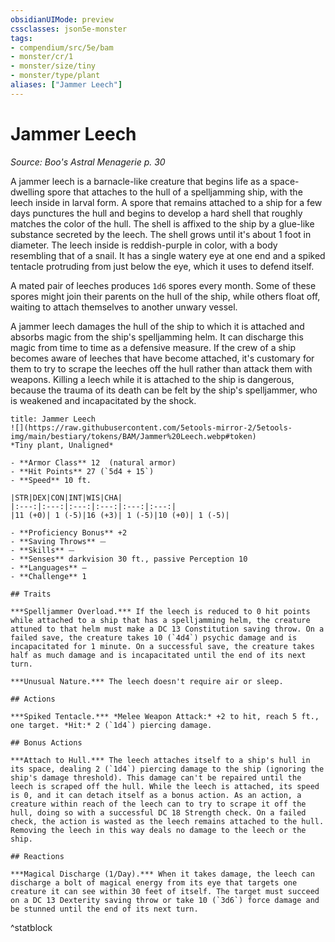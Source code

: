```yaml
---
obsidianUIMode: preview
cssclasses: json5e-monster
tags:
- compendium/src/5e/bam
- monster/cr/1
- monster/size/tiny
- monster/type/plant
aliases: ["Jammer Leech"]
---
```

# Jammer Leech
*Source: Boo's Astral Menagerie p. 30*  

A jammer leech is a barnacle-like creature that begins life as a space-dwelling spore that attaches to the hull of a spelljamming ship, with the leech inside in larval form. A spore that remains attached to a ship for a few days punctures the hull and begins to develop a hard shell that roughly matches the color of the hull. The shell is affixed to the ship by a glue-like substance secreted by the leech. The shell grows until it's about 1 foot in diameter. The leech inside is reddish-purple in color, with a body resembling that of a snail. It has a single watery eye at one end and a spiked tentacle protruding from just below the eye, which it uses to defend itself.

A mated pair of leeches produces `1d6` spores every month. Some of these spores might join their parents on the hull of the ship, while others float off, waiting to attach themselves to another unwary vessel.

A jammer leech damages the hull of the ship to which it is attached and absorbs magic from the ship's spelljamming helm. It can discharge this magic from time to time as a defensive measure. If the crew of a ship becomes aware of leeches that have become attached, it's customary for them to try to scrape the leeches off the hull rather than attack them with weapons. Killing a leech while it is attached to the ship is dangerous, because the trauma of its death can be felt by the ship's spelljammer, who is weakened and incapacitated by the shock.

```ad-statblock
title: Jammer Leech
![](https://raw.githubusercontent.com/5etools-mirror-2/5etools-img/main/bestiary/tokens/BAM/Jammer%20Leech.webp#token)
*Tiny plant, Unaligned*

- **Armor Class** 12  (natural armor)
- **Hit Points** 27 (`5d4 + 15`)
- **Speed** 10 ft.

|STR|DEX|CON|INT|WIS|CHA|
|:---:|:---:|:---:|:---:|:---:|:---:|
|11 (+0)| 1 (-5)|16 (+3)| 1 (-5)|10 (+0)| 1 (-5)|

- **Proficiency Bonus** +2
- **Saving Throws** ⏤
- **Skills** ⏤
- **Senses** darkvision 30 ft., passive Perception 10
- **Languages** —
- **Challenge** 1

## Traits

***Spelljammer Overload.*** If the leech is reduced to 0 hit points while attached to a ship that has a spelljamming helm, the creature attuned to that helm must make a DC 13 Constitution saving throw. On a failed save, the creature takes 10 (`4d4`) psychic damage and is incapacitated for 1 minute. On a successful save, the creature takes half as much damage and is incapacitated until the end of its next turn.

***Unusual Nature.*** The leech doesn't require air or sleep.

## Actions

***Spiked Tentacle.*** *Melee Weapon Attack:* +2 to hit, reach 5 ft., one target. *Hit:* 2 (`1d4`) piercing damage.

## Bonus Actions

***Attach to Hull.*** The leech attaches itself to a ship's hull in its space, dealing 2 (`1d4`) piercing damage to the ship (ignoring the ship's damage threshold). This damage can't be repaired until the leech is scraped off the hull. While the leech is attached, its speed is 0, and it can detach itself as a bonus action. As an action, a creature within reach of the leech can to try to scrape it off the hull, doing so with a successful DC 18 Strength check. On a failed check, the action is wasted as the leech remains attached to the hull. Removing the leech in this way deals no damage to the leech or the ship.

## Reactions

***Magical Discharge (1/Day).*** When it takes damage, the leech can discharge a bolt of magical energy from its eye that targets one creature it can see within 30 feet of itself. The target must succeed on a DC 13 Dexterity saving throw or take 10 (`3d6`) force damage and be stunned until the end of its next turn.
```
^statblock